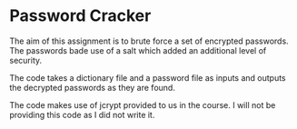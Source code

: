 # Password Cracker

The aim of this assignment is to brute force a set of encrypted passwords. 
The passwords bade use of a salt which added an additional level of security.

The code takes a dictionary file and a password file as inputs and outputs
the decrypted passwords as they are found. 

The code makes use of jcrypt provided to us in the course. I will not be
providing this code as I did not write it.
